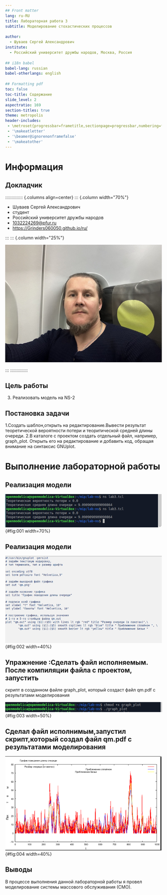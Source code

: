 ```yaml
---
## Front matter
lang: ru-RU
title: Лабораторная работа 3
subtitle: Моделирование стохастических процессов

author:
  - Шуваев Сергей Александрович
institute:
  - Российский университет дружбы народов, Москва, Россия

## i18n babel
babel-lang: russian
babel-otherlangs: english

## Formatting pdf
toc: false
toc-title: Содержание
slide_level: 2
aspectratio: 169
section-titles: true
theme: metropolis
header-includes:
 - \metroset{progressbar=frametitle,sectionpage=progressbar,numbering=fraction}
 - '\makeatletter'
 - '\beamer@ignorenonframefalse'
 - '\makeatother'
---
```


# Информация

## Докладчик

:::::::::::::: {.columns align=center}
::: {.column width="70%"}

  * Шуваев Сергей Александрович
  * студент
  * Российский университет дружбы народов
  * [1032224269@pfur.ru](mailto:1032224269@pfur.ru)
  * <https://Grinders060050.github.io/ru/>

:::
::: {.column width="25%"}

![](./image/0.jpg)

:::
::::::::::::::

## Цель работы

3. Реализовать модель на NS-2

## Постановка задачи

1.Создать шаблон,открыть на редактирование.Вывести результат теоретической вероятности потери и теоритической средней длины очереди.
2.В каталоге с проектом создать отдельный файл, например, graph_plot.
Открыть его на редактирование и добавить код, обращая внимание
на синтаксис GNUplot.

# Выполнение лабораторной работы

## Реализация модели


![теорические вероятности](image/1.png){#fig:001 width=70%}


## Реализация модели


![исполняемый файл после редактирования](image/2.png){#fig:002 width=40%}


## Упражнение :Сделать файл исполняемым. После компиляции файла с проектом, запустить
скрипт в созданном файле graph_plot, который создаст файл qm.pdf с результатами моделирования


![команды](image/3.png){#fig:003 width=50%}


## Сделал файл исполнимым,запустил скрипт,который создал файл qm.pdf с результатами моделирования


![файл qm.pdf с результатами моделирования](image/4.png){#fig:004 width=40%}


## Выводы

В процессе выполнения данной лабораторной работы я провел моделирование системы массового обслуживания (СМО).